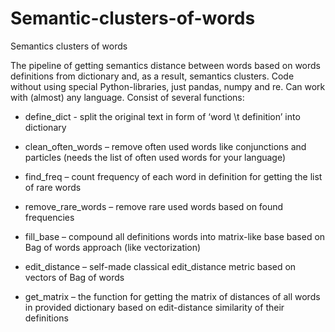 # Semantic-clusters-of-words
Semantics clusters of words

The pipeline of getting semantics distance between words based on words definitions from dictionary and, as a result, semantics clusters. Code without using special Python-libraries, just pandas, numpy and re. Can work with (almost) any language.
Consist of several functions:

 - define_dict - split the original text in form of ‘word \t definition’ into dictionary

 - clean_often_words – remove often used words like conjunctions and particles (needs the list of often used words for your language)

 - find_freq – count frequency of each word in definition for getting the list of rare words
 
 - remove_rare_words – remove rare used words based on found frequencies
 
 - fill_base – compound all definitions words into matrix-like base based on Bag of words approach (like vectorization)
 
 - edit_distance – self-made classical edit_distance metric based on vectors of Bag of words
 
 - get_matrix – the function for getting the matrix of distances of all words in provided dictionary based on edit-distance similarity of their definitions
